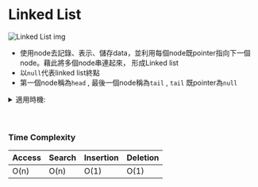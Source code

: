 # Linked List

![Linked List img](https://s3.us-west-2.amazonaws.com/secure.notion-static.com/d584dacf-f019-460a-b590-91ddf41fe19b/Untitled.png?X-Amz-Algorithm=AWS4-HMAC-SHA256&X-Amz-Content-Sha256=UNSIGNED-PAYLOAD&X-Amz-Credential=AKIAT73L2G45EIPT3X45%2F20220215%2Fus-west-2%2Fs3%2Faws4_request&X-Amz-Date=20220215T154604Z&X-Amz-Expires=86400&X-Amz-Signature=e0022cba7dcb2b9d5e9f8d09e9887c942f66fad5cf484e5a1b15d16ab457de08&X-Amz-SignedHeaders=host&response-content-disposition=filename%20%3D%22Untitled.png%22&x-id=GetObject)

* 使用node去記錄、表示、儲存data，並利用每個node既pointer指向下一個node。藉此將多個node串連起來， 形成Linked list
* 以`null`代表linked list終點
* 第一個node稱為`head` , 最後一個node稱為`tail` , `tail` 既pointer為`null`

<details>
  <summary>適用時機:</summary>
  1. 無法預計資料數量: 使用Linked list唔需要考慮resize問題 <br>
  2. 需要頻繁地新增/刪除資料時 <br>
  3. 唔需要快速查詢data
</details>
<br><br>

### Time Complexity

| Access | Search | Insertion | Deletion |
|--------|--------|-----------|----------|
| O(n)   | O(n)   | O(1)      | O(1)     |
 
